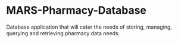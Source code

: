 # MARS-Pharmacy-Database
Database application that will cater the needs of storing, managing, querying and retrieving pharmacy data needs.
